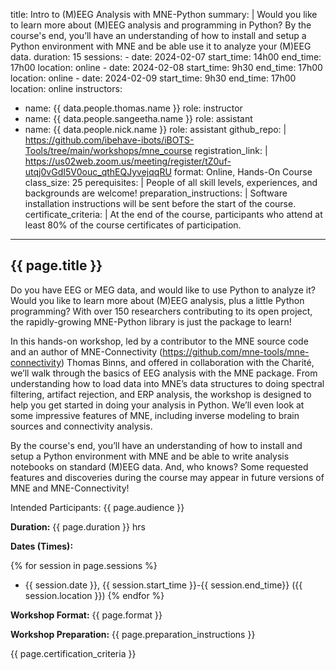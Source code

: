title: Intro to (M)EEG Analysis with MNE-Python
summary: |
    Would you like to learn more about (M)EEG analysis and programming in Python? By the course's end, you’ll have an understanding of how to install and setup a Python environment with MNE and be able use it to analyze your (M)EEG data.
duration: 15
sessions:
    - date: 2024-02-07
      start_time: 14h00
      end_time: 17h00
      location: online
    - date: 2024-02-08
      start_time: 9h30
      end_time: 17h00
      location: online
    - date: 2024-02-09
      start_time: 9h30
      end_time: 17h00
      location: online
instructors:
  - name: {{ data.people.thomas.name }}
    role: instructor
  - name: {{ data.people.sangeetha.name }}
    role: assistant
  - name: {{ data.people.nick.name }}
    role: assistant
github_repo:  |
    https://github.com/ibehave-ibots/iBOTS-Tools/tree/main/workshops/mne_course
registration_link: |
    https://us02web.zoom.us/meeting/register/tZ0uf-utqj0vGdI5V0ouc_qthEQJyvejqqRU
format: Online, Hands-On Course
class_size: 25
perequisites: |
    People of all skill levels, experiences, and backgrounds are welcome!
preparation_instructions: |
    Software installation instructions will be sent before the start of the course.
certificate_criteria: | 
    At the end of the course, participants who attend at least 80% of the course certificates of participation.
--- 

## {{ page.title }}

Do you have EEG or MEG data, and would like to use Python to analyze it?  Would you like to learn more about (M)EEG analysis, plus a little Python programming?  With over 150 researchers contributing to its open project, the rapidly-growing MNE-Python library is just the package to learn!  

In this hands-on workshop, led by a contributor to the MNE source code and an author of MNE-Connectivity (https://github.com/mne-tools/mne-connectivity) Thomas Binns, and offered in collaboration with the Charité, we’ll walk through the basics of EEG analysis with the MNE package.  From understanding how to load data into MNE’s data structures to doing spectral filtering, artifact rejection, and ERP analysis, the workshop is designed to help you get started in doing your analysis in Python.  We’ll even look at some impressive features of MNE, including inverse modeling to brain sources and connectivity analysis.

By the course's end, you’ll have an understanding of how to install and setup a Python environment with MNE and be able to write analysis notebooks on standard (M)EEG data.  And, who knows? Some requested features and discoveries during the course may appear in future versions of MNE and MNE-Connectivity!  

Intended Participants: {{ page.audience }}

**Duration:** {{ page.duration }} hrs

**Dates (Times):**

{% for session in page.sessions %}
- {{ session.date }}, {{ session.start_time }}-{{ session.end_time}} ({{ session.location }})
{% endfor %}

**Workshop Format:** {{ page.format }}

**Workshop Preparation:** {{ page.preparation_instructions }}

{{ page.certification_criteria }}
